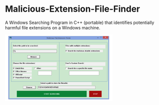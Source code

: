 # Malicious-Extension-File-Finder
A Windows Searching Program in C++ (portable) that identifies potentially harmful file extensions on a Windows machine.
<!-- Image displayed at 50% of its original size -->
<img src="https://github.com/petkakisgeorge/Malicious-Extension-File-Finder/blob/main/resources/example_images/GUI%20app.png?raw=true" alt="Screenshot of GUI app" width="70%">

